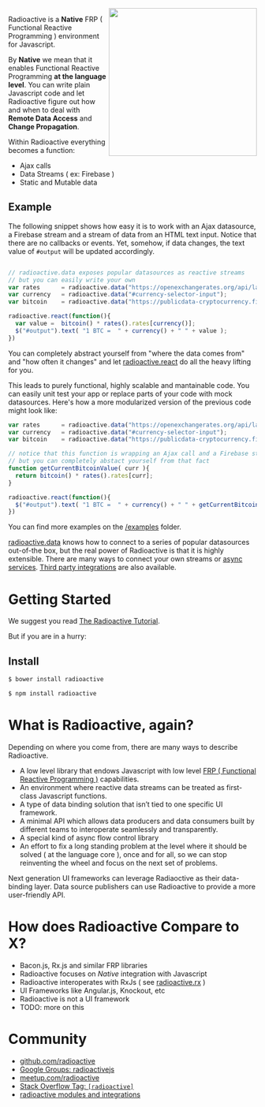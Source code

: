 <img src="https://raw.github.com/radioactive/radioactive/master/logo.png" align="right" width="300px" />

Radioactive is a **Native** FRP ( Functional Reactive Programming ) environment for Javascript.

By **Native** we mean that it enables Functional Reactive Programming **at the language level**. You can write plain Javascript code and let Radioactive figure out how and when to deal with **Remote Data Access** and **Change Propagation**.

Within Radioactive everything becomes a function:

* Ajax calls
* Data Streams ( ex: Firebase )
* Static and Mutable data

## Example

The following snippet shows how easy it is to work with an Ajax datasource, a Firebase stream and a stream of data from an HTML text input.
Notice that there are no callbacks or events.
Yet, somehow, if data changes, the text value of `#output` will be updated accordingly.

```javascript

// radioactive.data exposes popular datasources as reactive streams
// but you can easily write your own
var rates      = radioactive.data("https://openexchangerates.org/api/latest.json?app_id=4a363014b909486b8f49d967b810a6c3&callback=?");
var currency   = radioactive.data("#currency-selector-input");
var bitcoin    = radioactive.data("https://publicdata-cryptocurrency.firebaseio.com/bitcoin/last");

radioactive.react(function(){
  var value =  bitcoin() * rates().rates[currency()];
  $("#output").text( "1 BTC =  " + currency() + " " + value );
})
```

You can completely abstract yourself from "where the data comes from" and "how often it changes" and let [radioactive.react](https://github.com/radioactive/radioactive/wiki/radioactive.react) do all the heavy lifting for you.

This leads to purely functional, highly scalable and mantainable code. You can easily unit test your app or replace parts of your code with mock datasources. Here's how a more modularized version of the previous code might look like:

```javascript
var rates      = radioactive.data("https://openexchangerates.org/api/latest.json?app_id=4a363014b909486b8f49d967b810a6c3&callback=?");
var currency   = radioactive.data("#currency-selector-input");
var bitcoin    = radioactive.data("https://publicdata-cryptocurrency.firebaseio.com/bitcoin/last");

// notice that this function is wrapping an Ajax call and a Firebase stream
// but you can completely abstact yourself from that fact
function getCurrentBitcoinValue( curr ){
  return bitcoin() * rates().rates[curr];
}

radioactive.react(function(){
  $("#output").text( "1 BTC =  " + currency() + " " + getCurrentBitcoinValue( currency() ) );
})
```


You can find more examples on the [/examples](https://github.com/radioactive/radioactive/tree/master/examples) folder.

[radioactive.data](https://github.com/radioactive/radioactive/wiki/radioactive.data) knows how to connect to a series of popular datasources out-of-the box, but the real power of Radioactive is that it is highly extensible. There are many ways to connect your own streams or [async services](https://github.com/radioactive/radioactive/wiki/radioactive.syncify). [Third party integrations](https://github.com/radioactive/radioactive/wiki/Modules) are also available.


# Getting Started

We suggest you read [The Radioactive Tutorial](https://github.com/radioactive/radioactive/wiki/Radioactive-Tutorial).

But if you are in a hurry:

## Install

```bash
$ bower install radioactive
```

```bash
$ npm install radioactive
```

# What is Radioactive, again?

Depending on where you come from, there are many ways to describe Radioactive.

* A low level library that endows Javascript with low level [FRP ( Functional Reactive Programming )](http://en.wikipedia.org/wiki/Functional_reactive_programming) capabilities.
* An environment where reactive data streams can be treated as first-class Javascript functions.
* A type of data binding solution that isn’t tied to one specific UI framework.
* A minimal API which allows data producers and data consumers built by different teams to interoperate seamlessly and transparently.
* A special kind of async flow control library
* An effort to fix a long standing problem at the level where it should be solved ( at the language core ), once and for all, so we can stop reinventing the wheel and focus on the next set of problems.

Next generation UI frameworks can leverage Radiaoctive as their data-binding layer.
Data source publishers can use Radioactive to provide a more user-friendly API.

# How does Radioactive Compare to X?


* Bacon.js, Rx.js and similar FRP libraries
 * Radioactive focuses on *Native* integration with Javascript
 * Radioactive interoperates with RxJs ( see [radioactive.rx](https://github.com/radioactive/radioactive/wiki/radioactive.rx) ) 
* UI Frameworks like Angular.js, Knockout, etc 
 *  Radioactive is not a UI framework
 *  TODO: more on this


# Community

* [github.com/radioactive](https://github.com/radioactive)
* [Google Groups: radioactivejs](https://groups.google.com/forum/#!forum/radioactivejs)
* [meetup.com/radioactive](http://www.meetup.com/radioactive/)
* [Stack Overflow Tag: `[radioactive]`]()
* [radioactive modules and integrations](https://github.com/radioactive/radioactive/wiki/Modules)


